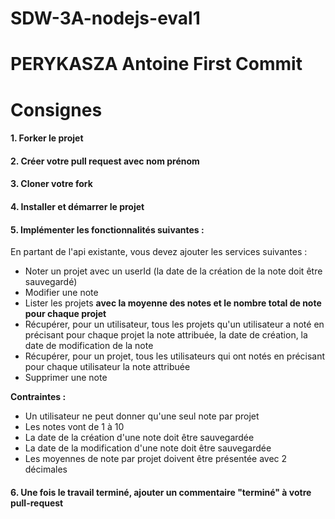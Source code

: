 # SDW-3A-nodejs-eval1

# PERYKASZA Antoine First Commit

# Consignes

#### 1. Forker le projet

#### 2. Créer votre pull request avec nom prénom

#### 3. Cloner votre fork

#### 4. Installer et démarrer le projet

#### 5. Implémenter les fonctionnalités suivantes :

En partant de l'api existante, vous devez ajouter les services suivantes :

* Noter un projet avec un userId (la date de la création de la note doit être sauvegardé)
* Modifier une note
* Lister les projets **avec la moyenne des notes et le nombre total de note pour chaque projet**
* Récupérer, pour un utilisateur, tous les projets qu'un utilisateur a noté en précisant pour chaque projet la note attribuée, la date de création, la date de modification de la note
* Récupérer, pour un projet, tous les utilisateurs qui ont notés en précisant pour chaque utilisateur la note attribuée
* Supprimer une note

**Contraintes :**

* Un utilisateur ne peut donner qu'une seul note par projet
* Les notes vont de 1 à 10
* La date de la création d'une note doit être sauvegardée
* La date de la modification d'une note doit être sauvegardée
* Les moyennes de note par projet doivent être présentée avec 2 décimales

#### 6. Une fois le travail terminé, ajouter un commentaire "terminé" à  votre pull-request
